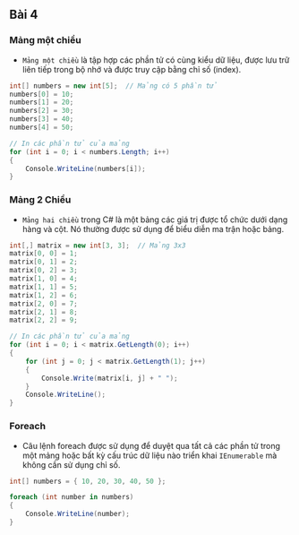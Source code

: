 ## Bài 4

### Mảng một chiều



- `Mảng một chiều` là tập hợp các phần tử có cùng kiểu dữ liệu, được lưu trữ liên tiếp trong bộ nhớ và được truy cập bằng chỉ số (index).

```C#
int[] numbers = new int[5];  // Mảng có 5 phần tử
numbers[0] = 10;
numbers[1] = 20;
numbers[2] = 30;
numbers[3] = 40;
numbers[4] = 50;

// In các phần tử của mảng
for (int i = 0; i < numbers.Length; i++)
{
    Console.WriteLine(numbers[i]);
}
```


### Mảng 2 Chiều

- `Mảng hai chiều` trong C# là một bảng các giá trị được tổ chức dưới dạng hàng và cột. Nó thường được sử dụng để biểu diễn ma trận hoặc bảng.

```C#
int[,] matrix = new int[3, 3];  // Mảng 3x3
matrix[0, 0] = 1;
matrix[0, 1] = 2;
matrix[0, 2] = 3;
matrix[1, 0] = 4;
matrix[1, 1] = 5;
matrix[1, 2] = 6;
matrix[2, 0] = 7;
matrix[2, 1] = 8;
matrix[2, 2] = 9;

// In các phần tử của mảng
for (int i = 0; i < matrix.GetLength(0); i++)
{
    for (int j = 0; j < matrix.GetLength(1); j++)
    {
        Console.Write(matrix[i, j] + " ");
    }
    Console.WriteLine();
}
```

### Foreach

- Câu lệnh foreach được sử dụng để duyệt qua tất cả các phần tử trong một mảng hoặc bất kỳ cấu trúc dữ liệu nào triển khai `IEnumerable` mà không cần sử dụng chỉ số.

```C#
int[] numbers = { 10, 20, 30, 40, 50 };

foreach (int number in numbers)
{
    Console.WriteLine(number);
}
```
